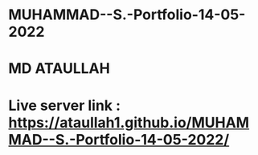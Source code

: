 # MUHAMMAD--S.-Portfolio-14-05-2022
# MD ATAULLAH
# Live server link : https://ataullah1.github.io/MUHAMMAD--S.-Portfolio-14-05-2022/
